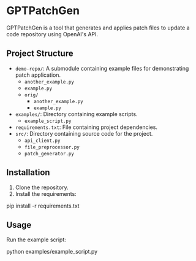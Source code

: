 # GPTPatchGen

GPTPatchGen is a tool that generates and applies patch files to update a code repository using OpenAI's API.

## Project Structure
- `demo-repo/`: A submodule containing example files for demonstrating patch application.
  - `another_example.py`
  - `example.py`
  - `orig/`
    - `another_example.py`
    - `example.py`
- `examples/`: Directory containing example scripts.
  - `example_script.py`
- `requirements.txt`: File containing project dependencies.
- `src/`: Directory containing source code for the project.
  - `api_client.py`
  - `file_preprocessor.py`
  - `patch_generator.py`

## Installation

1. Clone the repository.
2. Install the requirements:

pip install -r requirements.txt

## Usage

Run the example script:

python examples/example_script.py

